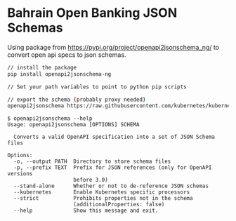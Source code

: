 # Bahrain Open Banking JSON Schemas

Using package from <https://pypi.org/project/openapi2jsonschema_ng/> to convert open api specs to json schemas.

```bash
// install the package
pip install openapi2jsonschema-ng  

// Set your path variables to point to python pip scripts

// export the schema (probably proxy needed)
openapi2jsonschema https://raw.githubusercontent.com/kubernetes/kubernetes/master/api/openapi-spec/swagger.json
```

```
$ openapi2jsonschema --help
Usage: openapi2jsonschema [OPTIONS] SCHEMA

  Converts a valid OpenAPI specification into a set of JSON Schema files

Options:
  -o, --output PATH  Directory to store schema files
  -p, --prefix TEXT  Prefix for JSON references (only for OpenAPI versions
                     before 3.0)
  --stand-alone      Whether or not to de-reference JSON schemas
  --kubernetes       Enable Kubernetes specific processors
  --strict           Prohibits properties not in the schema
                     (additionalProperties: false)
  --help             Show this message and exit.
```
